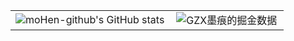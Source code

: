<table border=0>
  <tr>
    <td><img src="https://github-readme-stats.vercel.app/api?username=moHen-github&show_icons=true&count_private=true&theme=vue-light&hide_border=true" alt="moHen-github's GitHub stats" style="zoom:100%;" align="left"/></td>
    <td><img src="https://4sdvg7tqbv.us.aircode.run/juejin?uid=1304491179127255&hide_border=true" alt="GZX墨痕的掘金数据" style="zoom:100%;" align="left"/></td>
  </tr>
</table>
